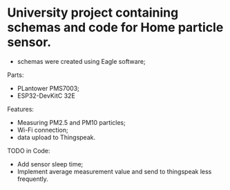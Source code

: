 # University project containing schemas and code for Home particle sensor.

- schemas were created using Eagle software;

Parts:
- PLantower PMS7003;
- ESP32-DevKitC 32E

Features:
- Measuring PM2.5 and PM10 particles;
- Wi-Fi connection;
- data upload to Thingspeak.

TODO in Code:
- Add sensor sleep time;
- Implement average measurement value and send to thingspeak less frequently.

